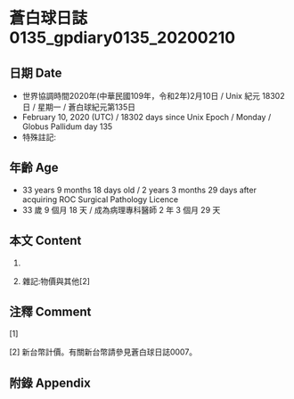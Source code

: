 # 蒼白球日誌0135_gpdiary0135_20200210 #

## 日期 Date ##

* 世界協調時間2020年(中華民國109年，令和2年)2月10日 / Unix 紀元 18302 日 / 星期一 / 蒼白球紀元第135日
* February 10, 2020 (UTC) / 18302 days since Unix Epoch / Monday / Globus Pallidum day 135
* 特殊註記:

## 年齡 Age ##

* 33 years 9 months 18 days old / 2 years 3 months 29 days after acquiring ROC Surgical Pathology Licence
* 33 歲 9 個月 18 天 / 成為病理專科醫師 2 年 3 個月 29 天

## 本文 Content ##

1. 

    
2. 雜記:物價與其他[2]

    

## 注釋 Comment ##

[1] 


[2] 新台幣計價。有關新台幣請參見蒼白球日誌0007。



## 附錄 Appendix ##

